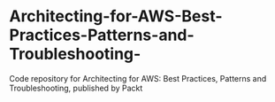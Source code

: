 # Architecting-for-AWS-Best-Practices-Patterns-and-Troubleshooting-
Code repository for Architecting for AWS: Best Practices, Patterns and Troubleshooting, published by Packt
